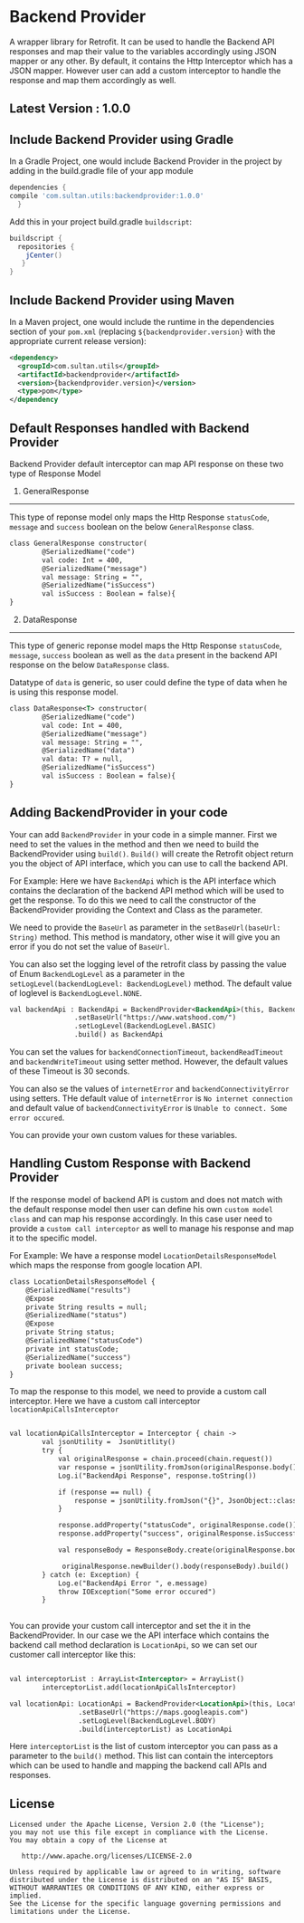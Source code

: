 # Backend Provider
A wrapper library for Retrofit. It can be used to handle the Backend API responses and map their value to the variables accordingly using JSON mapper or any other. By default, it contains the Http Interceptor which has a JSON mapper. However user can add a custom interceptor to handle the response and map them accordingly as well.

Latest Version : 1.0.0
--------------------------------

Include Backend Provider using Gradle
--------------------------------

In a Gradle Project, one would include Backend Provider in the project by adding 
in the build.gradle file of your app module

```groovy
dependencies {
compile 'com.sultan.utils:backendprovider:1.0.0'
  }
```
Add this in your project build.gradle `buildscript`:

```groovy
buildscript {
  repositories {
    jCenter()
   }
}
```

Include Backend Provider using Maven
------------------------------------

In a Maven project, one would include the runtime in the dependencies section
of your `pom.xml` (replacing `${backendprovider.version}` with the appropriate current
release version):

```xml
<dependency>
  <groupId>com.sultan.utils</groupId>
  <artifactId>backendprovider</artifactId>
  <version>{backendprovider.version}</version>
  <type>pom</type>
</dependency 
```
Default Responses handled with Backend Provider
-----------------------------------------------

Backend Provider default interceptor can map API response on these two type of Response Model

1. GeneralResponse
------------------

This type of reponse model only maps the Http Response `statusCode`, `message` and `success` boolean on the below `GeneralResponse` class.

```xml
class GeneralResponse constructor(
        @SerializedName("code")
        val code: Int = 400,
        @SerializedName("message")
        val message: String = "",
        @SerializedName("isSuccess")
        val isSuccess : Boolean = false){
}

```

2. DataResponse<T>
------------------

This type of generic reponse model maps the Http Response `statusCode`, `message`, `success` boolean as well as the `data` present in the backend API response on the below `DataResponse` class.

Datatype of `data` is generic, so user could define the type of data when he is using this response model.

```xml
class DataResponse<T> constructor(
        @SerializedName("code")
        val code: Int = 400,
        @SerializedName("message")
        val message: String = "",
        @SerializedName("data")
        val data: T? = null,
        @SerializedName("isSuccess")
        val isSuccess : Boolean = false){
}
```
Adding BackendProvider in your code
-----------------------------------

Your can add `BackendProvider` in your code in a simple manner. First we need to set the values in the method and then we need to build the BackendProvider using `build()`. `Build()` will create the Retrofit object return you the object of API interface, which you can use to call the backend API.

For Example: 
Here we have `BackendApi` which is the API interface which contains the declaration of the backend API method which will be used to get the response. To do this we need to call the constructor of the BackendProvider providing the Context and Class as the parameter. 

We need to provide the `BaseUrl` as parameter in the `setBaseUrl(baseUrl: String)` method. This method is mandatory, other wise it will give you an error if you do not set the value of `BaseUrl`.

You can also set the logging level of the retrofit class by passing the value of Enum `BackendLogLevel` as a parameter in the `setLogLevel(backendLogLevel: BackendLogLevel)` method. The default value of loglevel is `BackendLogLevel.NONE`.

 ```xml
 val backendApi : BackendApi = BackendProvider<BackendApi>(this, BackendApi::class.java)
                 .setBaseUrl("https://www.watshood.com/")
                 .setLogLevel(BackendLogLevel.BASIC)
                 .build() as BackendApi
```


You can set the values for `backendConnectionTimeout`, `backendReadTimeout` and `backendWriteTimeout` using setter method. However, the default values of these Timeout is 30 seconds.

You can also se the values of `internetError` and `backendConnectivityError` using setters. THe default value of `internetError` is `No internet connection` and default value of `backendConnectivityError` is `Unable to connect. Some error occured`. 

You can provide your own custom values for these variables.

Handling Custom Response with Backend Provider
-----------------------------------------------

If the response model of backend API is custom and does not match with the default response model then user can define his own   `custom model class` and can map his response accordingly. In this case user need to provide a `custom call interceptor` as well to manage his response and map it to the specific model.

For Example: 
We have a response model `LocationDetailsResponseModel` which maps the response from google location API. 

```xml
class LocationDetailsResponseModel {
    @SerializedName("results")
    @Expose
    private String results = null;
    @SerializedName("status")
    @Expose
    private String status;
    @SerializedName("statusCode")
    private int statusCode;
    @SerializedName("success")
    private boolean success;
}
```

To map the response to this model, we need to provide a custom call interceptor. Here we have a custom call interceptor `locationApiCallsInterceptor`

```xml

val locationApiCallsInterceptor = Interceptor { chain ->
        val jsonUtility =  JsonUtitlity()
        try {
            val originalResponse = chain.proceed(chain.request())
            var response = jsonUtility.fromJson(originalResponse.body()!!.string(), JsonObject::class.java)
            Log.i("BackendApi Response", response.toString())

            if (response == null) {
                response = jsonUtility.fromJson("{}", JsonObject::class.java)
            }

            response.addProperty("statusCode", originalResponse.code())
            response.addProperty("success", originalResponse.isSuccessful() && response.get("status").toString().toUpperCase() == "OK" || response.get("status").toString().toUpperCase() == "\"OK\"")

            val responseBody = ResponseBody.create(originalResponse.body()!!.contentType(), response.toString())

             originalResponse.newBuilder().body(responseBody).build()
        } catch (e: Exception) {
            Log.e("BackendApi Error ", e.message)
            throw IOException("Some error occured")
        }
          
```

You can provide your custom call interceptor and set the it in the BackendProvider. 
In our case we the API interface which contains the backend call method declaration is `LocationApi`, so we can set our customer call interceptor like this:

```xml

val interceptorList : ArrayList<Interceptor> = ArrayList()
        interceptorList.add(locationApiCallsInterceptor)

val locationApi: LocationApi = BackendProvider<LocationApi>(this, LocationApi::class.java)
                 .setBaseUrl("https://maps.googleapis.com")
                 .setLogLevel(BackendLogLevel.BODY)
                 .build(interceptorList) as LocationApi

```

Here `interceptorList` is the list of custom interceptor you can pass as a parameter to the `build()` method. This list can contain the interceptors which can be used to handle and mapping the backend call APIs and responses.


License
-------

    Licensed under the Apache License, Version 2.0 (the "License");
    you may not use this file except in compliance with the License.
    You may obtain a copy of the License at

       http://www.apache.org/licenses/LICENSE-2.0

    Unless required by applicable law or agreed to in writing, software
    distributed under the License is distributed on an "AS IS" BASIS,
    WITHOUT WARRANTIES OR CONDITIONS OF ANY KIND, either express or implied.
    See the License for the specific language governing permissions and
    limitations under the License.



 [1]: https://dl.bintray.com/sultan0902/BackendProvider
